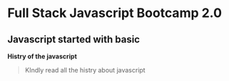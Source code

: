 # Full Stack Javascript Bootcamp 2.0

## Javascript started with basic

**Histry of the javascript**

>KIndly read all the histry about javascript